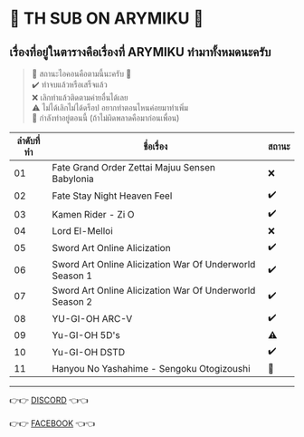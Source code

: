 # 💎 TH SUB ON ARYMIKU 💎

## เรื่องที่อยู่ในตารางคือเรื่องที่ ARYMIKU ทำมาทั้งหมดนะครับ

> 🏢 สถานะไอคอนคือตามนี้นะครับ 🏢 <br>
> ✔️ ทำจบแล้วหรือเสร็จแล้ว <br>
> ❌ เลิกทำแล้วติดตามค่ายอื่นได้เลย <br>
> ⚠️ ไม่ได้เลิกไม่ได้ดร็อป อยากทำตอนไหนค่อยมาทำเพิ่ม <br>
> 🚩 กำลังทำอยู่ตอนนี้ (ถ้าไม่ผิดพลาดคือมาก่อนเพื่อน) <br>


| ลำดับที่ทำ | ชื่อเรื่อง | สถานะ |
| --- | --- | --- |
| 01 | Fate Grand Order Zettai Majuu Sensen Babylonia | ❌ |
| 02 | Fate Stay Night Heaven Feel | ✔️ |
| 03 | Kamen Rider - Zi O | ✔️ |
| 04 | Lord El-Melloi | ❌ |
| 05 | Sword Art Online Alicization | ✔️ |
| 06 | Sword Art Online Alicization War Of Underworld Season 1 | ✔️ |
| 07 | Sword Art Online Alicization War Of Underworld Season 2 | ✔️ |
| 08 | YU-GI-OH ARC-V | ✔️ |
| 09 | Yu-GI-OH 5D's | ⚠️ |
| 10 | Yu-GI-OH DSTD | ✔️ |
| 11 | Hanyou No Yashahime - Sengoku Otogizoushi | 🚩 |

---

👉👉 [DISCORD](https://discord.gg/uE6BWDE) 👈👈 <br><br>
👉👉 [FACEBOOK](https://www.facebook.com/AnimefunBB/) 👈👈
